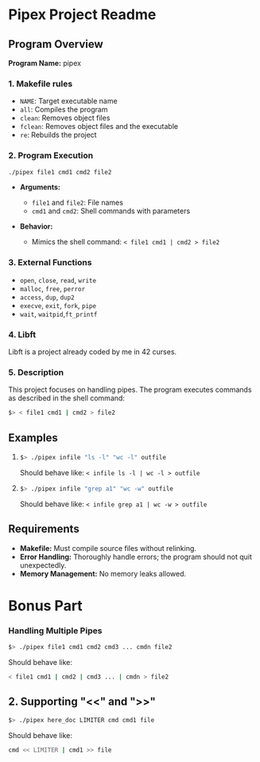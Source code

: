 # Pipex Project Readme

## Program Overview

**Program Name:** pipex

### 1. Makefile rules

- `NAME`: Target executable name
- `all`: Compiles the program
- `clean`: Removes object files
- `fclean`: Removes object files and the executable
- `re`: Rebuilds the project

### 2. Program Execution

```bash
./pipex file1 cmd1 cmd2 file2
```

- **Arguments:**
  - `file1` and `file2`: File names
  - `cmd1` and `cmd2`: Shell commands with parameters

- **Behavior:**
  - Mimics the shell command: `< file1 cmd1 | cmd2 > file2`

### 3. External Functions

- `open`, `close`, `read`, `write`
- `malloc`, `free`, `perror`
- `access`, `dup`, `dup2`
- `execve`, `exit`, `fork`, `pipe`
-  `wait`, `waitpid`,`ft_printf`

### 4. Libft

Libft is a project already coded by me in 42 curses.

### 5. Description

This project focuses on handling pipes. The program executes commands as described in the shell command:

```bash
$> < file1 cmd1 | cmd2 > file2
```

## Examples

1. ```bash
   $> ./pipex infile "ls -l" "wc -l" outfile
   ```
   Should behave like: `< infile ls -l | wc -l > outfile`

2. ```bash
   $> ./pipex infile "grep a1" "wc -w" outfile
   ```
   Should behave like: `< infile grep a1 | wc -w > outfile`

## Requirements

- **Makefile:** Must compile source files without relinking.
- **Error Handling:** Thoroughly handle errors; the program should not quit unexpectedly.
- **Memory Management:** No memory leaks allowed.

# Bonus Part

### Handling Multiple Pipes

```bash
$> ./pipex file1 cmd1 cmd2 cmd3 ... cmdn file2
```

Should behave like:

```bash
< file1 cmd1 | cmd2 | cmd3 ... | cmdn > file2
```

## 2. Supporting "<<" and ">>"

```bash
$> ./pipex here_doc LIMITER cmd cmd1 file
```

Should behave like:

```bash
cmd << LIMITER | cmd1 >> file
```
